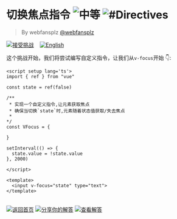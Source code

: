 <!--info-header-start--><h1>切换焦点指令 <img src="https://img.shields.io/badge/-%E4%B8%AD%E7%AD%89-d9901a" alt="中等"/> <img src="https://img.shields.io/badge/-%23Directives-999" alt="#Directives"/></h1><blockquote><p>By webfansplz <a href="https://github.com/webfansplz" target="_blank">@webfansplz</a></p></blockquote><p><a href="https://sfc.vuejs.org/#eNpNUDFOxDAQ/MriJrkILhElSk6iQbqClspNyG1yFo5t2esAivJ31g7SXWNpdmfGM7uKV+eOS0TxItoweOUIAlJ0oHszdQWF4iSNmp31BCt4HGGD0dsZpGCVFNJIM1gTWEY9IXSJU469DnhIu7qqpIEKzrPTOKMhoCvCEAOxx0V5HEgtmCnv/RdCiB4zRRkXCfBfNFqWYKg/dfQBvq9oMqnInxagApCdJo2X5CRNVd9yfbwlLQdb02xLDzc8G0K/9LosD9Cd0g72BkcextTj4Q6y7hGem6bJndp6vxRfhgEhV2MmI4B2j7085cCdFNlECqBfhwwJf0gKprb1nU5sf6sriZM=" target="_blank"><img src="https://img.shields.io/badge/-%E6%8E%A5%E5%8F%97%E6%8C%91%E6%88%98-213547?logo=vue.js&logoColor=42b883" alt="接受挑战"/></a> &nbsp;&nbsp;&nbsp;<a href="./README.md" target="_blank"><img src="https://img.shields.io/badge/-English-gray" alt="English"/></a> </p><!--info-header-end-->


这个挑战开始，我们将尝试编写自定义指令，让我们从`v-focus`开始 👇:

```vue
<script setup lang='ts'>
import { ref } from "vue"

const state = ref(false)

/**
 * 实现一个自定义指令,让元素获取焦点
 * 确保当切换`state`时,元素随着状态值获取/失去焦点
 *
*/
const VFocus = {

}

setInterval(() => {
  state.value = !state.value
}, 2000)

</script>

<template>
  <input v-focus="state" type="text">
</template>

```

<!--info-footer-start--><br><a href="../../README.zh-CN.md" target="_blank"><img src="https://img.shields.io/badge/-%E8%BF%94%E5%9B%9E%E9%A6%96%E9%A1%B5-grey" alt="返回首页"/></a> <a href="https://github.com/webfansplz/vuejs-challenges/issues/new?labels=answer,zh-CN&template=1-answer.zh-CN.md&title=19%20-%20%E5%88%87%E6%8D%A2%E7%84%A6%E7%82%B9%E6%8C%87%E4%BB%A4" target="_blank"><img src="https://img.shields.io/badge/-%E5%88%86%E4%BA%AB%E4%BD%A0%E7%9A%84%E8%A7%A3%E7%AD%94-teal" alt="分享你的解答"/></a> <a href="https://github.com/webfansplz/vuejs-challenges/issues?q=label%3A19+label%3Aanswer" target="_blank"><img src="https://img.shields.io/badge/-%E6%9F%A5%E7%9C%8B%E8%A7%A3%E7%AD%94-de5a77?logo=awesome-lists&logoColor=white" alt="查看解答"/></a> <!--info-footer-end-->
